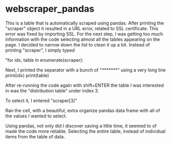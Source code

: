 # webscraper_pandas
This is a table that is automatically scraped using pandas.  After printing the "scraper" object it resulted in a URL error, related to SSL certificate. This error was fixed by importing SSL. For the next step, I was getting too much information with the code selecting almost all the tables appearing on the page. I decided to narrow down the list to clean it up a bit. Instead of printing "scraper", I simply typed

"for idx, table in enumerate(scraper):

Next, I printed the separator with a bunch of  "*******" using a very long line 
print(idx)
print(table)

After re-running the code again with shift+ENTER the table I was interested in was the "distribution table" under index 3.

To select it, I entered "scraper[3]" 

Ran the cell, with a beautiful, extra organize pandas data frame with all of the values I wanted to select.

Using pandas, not only did I discover saving a little time, it seemed to of made the code more reliable. Selecting the entire table, instead of individual items from the table of data. 

